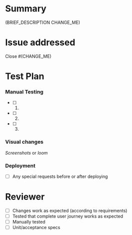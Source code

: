 # Summary

(BRIEF_DESCRIPTION CHANGE_ME)

# Issue addressed

Close #(CHANGE_ME)

# Test Plan

### Manual Testing

- [ ] 1.

- [ ] 2.

- [ ] 3.

### Visual changes

_Screenshots_ or _loom_

### Deployment

- [ ] Any special requests before or after deploying

# Reviewer

- [ ] Changes work as expected (according to requirements)
- [ ] Tested that complete user journey works as expected
- [ ] Manually tested
- [ ] Unit/acceptance specs
